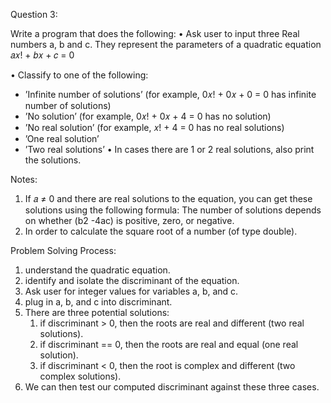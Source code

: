 Question 3:

Write a program that does the following:
• Ask user to input three Real numbers a, b and c. They represent the parameters of a
quadratic equation 𝑎𝑥! + 𝑏𝑥 + 𝑐 = 0

• Classify to one of the following:
- ’Infinite number of solutions’ (for example, 0𝑥! + 0𝑥 + 0 = 0 has infinite number of solutions)
- ’No solution’ (for example, 0𝑥! + 0𝑥 + 4 = 0 has no solution)
- ’No real solution’ (for example, 𝑥! + 4 = 0 has no real solutions)
- ’One real solution’
- ’Two real solutions’
• In cases there are 1 or 2 real solutions, also print the solutions.

Notes:
1. If 𝑎 ≠ 0 and there are real solutions to the equation, you can get these solutions using
 the following formula:
The number of solutions depends on whether (b2 -4ac) is positive, zero, or negative.
2. In order to calculate the square root of a number (of type double).


Problem Solving Process:

1. understand the quadratic equation.
2. identify and isolate the discriminant of the equation.
3. Ask user for integer values for variables a, b, and c.
4. plug in a, b, and c into discriminant.
5. There are three potential solutions:
    1. if discriminant > 0, then the roots are real and different (two real solutions).
    2. if discriminant == 0, then the roots are real and equal (one real solution).
    3. if discriminant < 0, then the root is complex and different (two complex solutions).
6. We can then test our computed discriminant against these three cases.